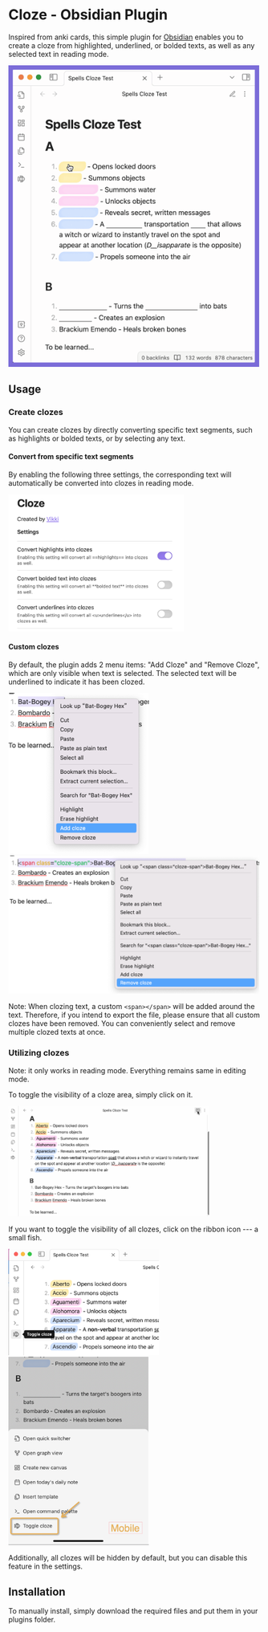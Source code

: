 # Cloze - Obsidian Plugin

Inspired from anki cards, this simple plugin for [Obsidian](https://obsidian.md/) enables you to create a cloze from highlighted, underlined, or bolded texts, as well as any selected text in reading mode.

<img src="https://raw.githubusercontent.com/dearvikki/obsidian-cloze-plugin/main/assets/demo.gif" width="500" />

## Usage

### Create clozes

You can create clozes by directly converting specific text segments, such as highlights or bolded texts, or by selecting any text.

#### Convert from specific text segments

By enabling the following three settings, the corresponding text will automatically be converted into clozes in reading mode.

<img src="https://raw.githubusercontent.com/dearvikki/obsidian-cloze-plugin/main/assets/settings1.png" width="350" />

#### Custom clozes

By default, the plugin adds 2 menu items: "Add Cloze" and "Remove Cloze", which are only visible when text is selected. The selected text will be underlined to indicate it has been clozed.

<p>
<img src="https://raw.githubusercontent.com/dearvikki/obsidian-cloze-plugin/main/assets/add.png" width="280" />
<img src="https://raw.githubusercontent.com/dearvikki/obsidian-cloze-plugin/main/assets/remove.png" width="500" />
</p>

Note: When clozing text, a custom `<span></span>` will be added around the text. Therefore, if you intend to export the file, please ensure that all custom clozes have been removed. You can conveniently select and remove multiple clozed texts at once.

### Utilizing clozes

Note: it only works in reading mode. Everything remains same in editing mode.

To toggle the visibility of a cloze area, simply click on it. 

<img src="https://raw.githubusercontent.com/dearvikki/obsidian-cloze-plugin/main/assets/enable_highlight.gif" width="400" />

If you want to toggle the visibility of all clozes, click on the ribbon icon --- a small fish.

<p>
<img src="https://raw.githubusercontent.com/dearvikki/obsidian-cloze-plugin/main/assets/fish.png" width="300" />
<img src="https://raw.githubusercontent.com/dearvikki/obsidian-cloze-plugin/main/assets/fish-mobile.png" width="280" />
</p>

Additionally, all clozes will be hidden by default, but you can disable this feature in the settings.

## Installation

To manually install, simply download the required files and put them in your plugins folder.
